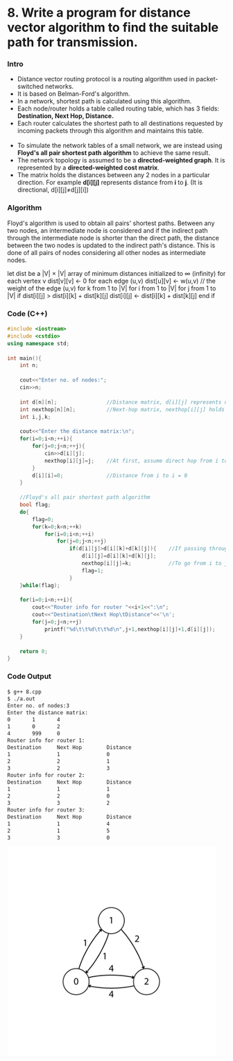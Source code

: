 # 8. Write a program for distance vector algorithm to find the suitable path for transmission.

### Intro
* Distance vector routing protocol is a routing algorithm used in packet-switched networks.
* It is based on Belman-Ford's algorithm.
* In a network, shortest path is calculated using this algorithm.
* Each node/router holds a table called routing table, which has 3 fields: **Destination, Next Hop, Distance.**
* Each router calculates the shortest path to all destinations requested by incoming packets through this algorithm and maintains this table.
<br><br>
* To simulate the network tables of a small network, we are instead using **Floyd's all pair shortest path algorithm** to achieve the same result.
* The network topology is assumed to be a **directed-weighted graph**. It is represented by a **directed-weighted cost matrix**.
* The matrix holds the distances between any 2 nodes in a particular direction. For example **d[i][j]** represents distance from **i** to **j**. (It is directional, d[i][j]≠d[j][i])

### Algorithm
Floyd's algorithm is used to obtain all pairs' shortest paths. Between any two nodes, an intermediate node is considered and if the indirect path through the intermediate node is shorter than the direct path, the distance between the two nodes is updated to the indirect path's distance. This is done of all pairs of nodes considering all other nodes as intermediate nodes.

let dist be a |V| × |V| array of minimum distances initialized to ∞ (infinity)
for each vertex v
	dist[v][v] ← 0
for each edge (u,v)
	dist[u][v] ← w(u,v)  // the weight of the edge (u,v)
for k from 1 to |V|
	for i from 1 to |V|
		for j from 1 to |V|
			if dist[i][j] > dist[i][k] + dist[k][j]
				dist[i][j] ← dist[i][k] + dist[k][j]
			end if

### Code (C++)
```c++
#include <iostream>
#include <cstdio>
using namespace std;

int main(){
	int n;

	cout<<"Enter no. of nodes:";
	cin>>n;

	int d[n][n];				//Distance matrix, d[i][j] represents distance between nodes i and j
	int nexthop[n][n];			//Next-hop matrix, nexthop[i][j] holds next hop between nodes i and j
	int i,j,k;

	cout<<"Enter the distance matrix:\n";
	for(i=0;i<n;++i){
		for(j=0;j<n;++j){
			cin>>d[i][j];
			nexthop[i][j]=j;	//At first, assume direct hop from i to j
		}
		d[i][i]=0;				//Distance from i to i = 0
	}

	//Floyd's all pair shortest path algorithm
	bool flag;
	do{
		flag=0;
		for(k=0;k<n;++k)
			for(i=0;i<n;++i)
				for(j=0;j<n;++j)
					if(d[i][j]>d[i][k]+d[k][j]){	//If passing through node k is shorter
						d[i][j]=d[i][k]+d[k][j];
						nexthop[i][j]=k;			//To go from i to j, go to node k first
						flag=1;
					}
	}while(flag);

	for(i=0;i<n;++i){
		cout<<"Router info for router "<<i+1<<":\n";
		cout<<"Destination\tNext Hop\tDistance"<<'\n';
		for(j=0;j<n;++j)
			printf("%d\t\t%d\t\t%d\n",j+1,nexthop[i][j]+1,d[i][j]);
	}

	return 0;
}
```

### Code Output
```
$ g++ 8.cpp
$ ./a.out
Enter no. of nodes:3
Enter the distance matrix:
0       1       4
1       0       2
4       999     0
Router info for router 1:
Destination     Next Hop        Distance
1               1               0
2               2               1
3               2               3
Router info for router 2:
Destination     Next Hop        Distance
1               1               1
2               2               0
3               3               2
Router info for router 3:
Destination     Next Hop        Distance
1               1               4
2               1               5
3               3               0
```
<img src="../Images/8-1.png?raw=true" width="480px">